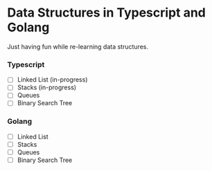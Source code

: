 # Data Structures in Typescript and Golang

Just having fun while re-learning data structures.

### Typescript

- [ ] Linked List (in-progress)
- [ ] Stacks (in-progress)
- [ ] Queues
- [ ] Binary Search Tree

### Golang

- [ ] Linked List
- [ ] Stacks
- [ ] Queues
- [ ] Binary Search Tree
